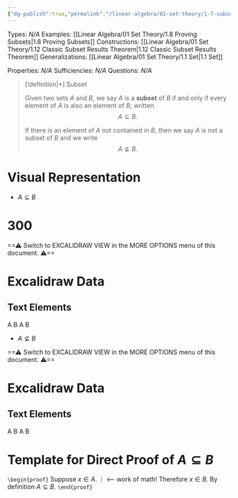 ```yaml
---
{"dg-publish":true,"permalink":"/linear-algebra/01-set-theory/1-7-subset/","tags":["Type/Definition","Topic/Linear_Algebra"]}
---
```


Types: *N/A*
Examples: [[Linear Algebra/01 Set Theory/1.8 Proving Subsets\|1.8 Proving Subsets]]
Constructions: [[Linear Algebra/01 Set Theory/1.12 Classic Subset Results Theorem\|1.12 Classic Subset Results Theorem]]
Generalizations: [[Linear Algebra/01 Set Theory/1.1 Set\|1.1 Set]]

Properties: *N/A*
Sufficiencies: *N/A*
Questions: *N/A*

> [!definition|*] Subset
> 
> Given two sets $A$ and $B$, we say $A$ is a **subset** of $B$ if and only if every element of $A$ is also an element of $B$, written
> $$
> A \subseteq B.
> $$
> 
> If there is an element of $A$ not contained in $B$, then we say $A$ is not a subset of $B$ and we write
> $$
> A \not\subseteq B.
> $$

# Visual Representation
- $A \subseteq B$  
<div class="transclusion internal-embed is-loaded"><div class="markdown-embed">

<div class="markdown-embed-title">

# 300

</div>



==⚠  Switch to EXCALIDRAW VIEW in the MORE OPTIONS menu of this document. ⚠==


# Excalidraw Data
## Text Elements
A 
B 
A 
B 


</div></div>

- $A \not\subseteq B$ 
<div class="transclusion internal-embed is-loaded"><div class="markdown-embed">




==⚠  Switch to EXCALIDRAW VIEW in the MORE OPTIONS menu of this document. ⚠==


# Excalidraw Data
## Text Elements
A 
B 
A 
B 


</div></div>

# Template for Direct Proof of $A \subseteq B$
`\begin{proof}`
Suppose $x \in A$.
$\vdots$ <-- work of math!
Therefore $x \in B$. 
By definition $A \subseteq B$.
`\end{proof}`